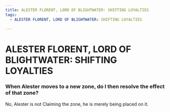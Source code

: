 ```yaml
---
title: ALESTER FLORENT, LORD OF BLIGHTWATER: SHIFTING LOYALTIES
tags:
  - ALESTER FLORENT, LORD OF BLIGHTWATER: SHIFTING LOYALTIES

---
```


# ALESTER FLORENT, LORD OF BLIGHTWATER: SHIFTING LOYALTIES

### When Alester moves to a new zone, do I then resolve the effect of that zone?

No, Alester is not Claiming the zone, he is merely being placed on it.





